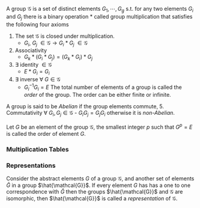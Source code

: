 A group $\mathcal{G}$ is a set of distinct elements $G_1, \cdots, G_g$ s.t. for any two elements $G_i$ and $G_j$ there is a binary operation $*$ called group multiplication that satisfies the following four axioms
1.  The set $\mathcal{G}$ is closed under multiplication.
	- $G_i,\ G_j$ $\in \mathcal{G} \rightarrow G_i * G_j$ $\in \mathcal{G}$ 
2. Associativity
	- $G_k * (G_i * G_j) = (G_k * G_i) * G_j$
3. $\exists$ identity $\in \mathcal{G}$ 
	- $E * G_i = G_i$ 
4. $\exists$ inverse $\forall\ G \in \mathcal{G}$  
	- $G_i^{-1} G_i = E$ 
The total number of elements of a group is called the _order_ of the group. The order can be either finite or infinite. 

A group is said to be _Abelian_ if the group elements commute,
5. Commutativity $\forall \ G_i, G_j \in\mathcal{G}$ 
	- $G_i G_j = G_j G_i$ 
otherwise it is _non-Abelian_. 

Let $G$ be an element of the group $\mathcal{G}$, the smallest integer $p$ such that $G^p = E$ is called the order of element $G$. 

### Multiplication Tables


### Representations
Consider the abstract elements $G$ of a group $\mathcal{G}$, and another set of elements $\hat{G}$ in a group $\hat{\mathcal{G}}$. If every element $G$ has has a one to one correspondence with $\hat{G}$ then the groups $\hat{\mathcal{G}}$ and $\mathcal{G}$ are isomorphic, then $\hat{\mathcal{G}}$ is called a _representation_ of $\mathcal{G}$. 